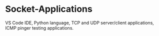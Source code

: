 # Socket-Applications
VS Code IDE, Python language, TCP and UDP server/client applications, ICMP pinger testing applications.
